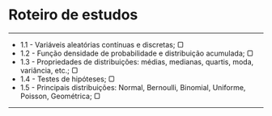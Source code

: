 # Roteiro de estudos
---
* 1.1 - Variáveis aleatórias contínuas e discretas; ▢
* 1.2 - Função densidade de probabilidade e distribuição acumulada; ▢
* 1.3 - Propriedades de distribuições: médias, medianas, quartis, moda, variância, etc.; ▢
* 1.4 - Testes de hipóteses; ▢
* 1.5 - Principais distribuições: Normal, Bernoulli, Binomial, Uniforme, Poisson, Geométrica; ▢
---
